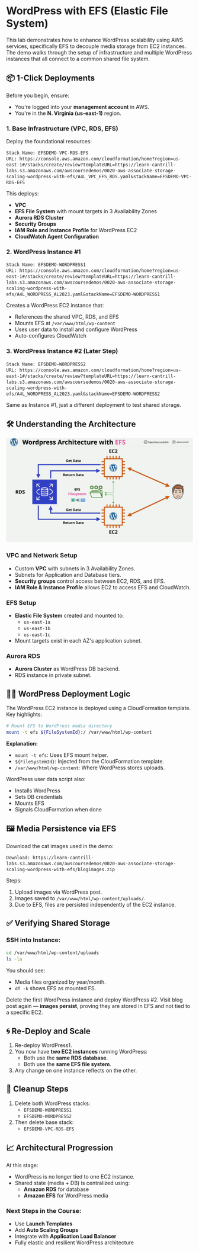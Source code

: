 # WordPress with EFS (Elastic File System)

This lab demonstrates how to enhance WordPress scalability using AWS services, specifically EFS to decouple media storage from EC2 instances. The demo walks through the setup of infrastructure and multiple WordPress instances that all connect to a common shared file system.

## 📦 1-Click Deployments

Before you begin, ensure:

- You're logged into your **management account** in AWS.
- You're in the **N. Virginia (us-east-1)** region.

### 1. Base Infrastructure (VPC, RDS, EFS)

Deploy the foundational resources:

```text
Stack Name: EFSDEMO-VPC-RDS-EFS
URL: https://console.aws.amazon.com/cloudformation/home?region=us-east-1#/stacks/create/review?templateURL=https://learn-cantrill-labs.s3.amazonaws.com/awscoursedemos/0020-aws-associate-storage-scaling-wordpress-with-efs/A4L_VPC_EFS_RDS.yaml&stackName=EFSDEMO-VPC-RDS-EFS
```

This deploys:

- **VPC**
- **EFS File System** with mount targets in 3 Availability Zones
- **Aurora RDS Cluster**
- **Security Groups**
- **IAM Role and Instance Profile** for WordPress EC2
- **CloudWatch Agent Configuration**

### 2. WordPress Instance #1

```text
Stack Name: EFSDEMO-WORDPRESS1
URL: https://console.aws.amazon.com/cloudformation/home?region=us-east-1#/stacks/create/review?templateURL=https://learn-cantrill-labs.s3.amazonaws.com/awscoursedemos/0020-aws-associate-storage-scaling-wordpress-with-efs/A4L_WORDPRESS_AL2023.yaml&stackName=EFSDEMO-WORDPRESS1
```

Creates a WordPress EC2 instance that:

- References the shared VPC, RDS, and EFS
- Mounts EFS at `/var/www/html/wp-content`
- Uses user data to install and configure WordPress
- Auto-configures CloudWatch

### 3. WordPress Instance #2 (Later Step)

```text
Stack Name: EFSDEMO-WORDPRESS2
URL: https://console.aws.amazon.com/cloudformation/home?region=us-east-1#/stacks/create/review?templateURL=https://learn-cantrill-labs.s3.amazonaws.com/awscoursedemos/0020-aws-associate-storage-scaling-wordpress-with-efs/A4L_WORDPRESS_AL2023.yaml&stackName=EFSDEMO-WORDPRESS2
```

Same as Instance #1, just a different deployment to test shared storage.

## 🛠️ Understanding the Architecture

![alt text](./Images/image-1.png)

### VPC and Network Setup

- Custom **VPC** with subnets in 3 Availability Zones.
- Subnets for Application and Database tiers.
- **Security groups** control access between EC2, RDS, and EFS.
- **IAM Role & Instance Profile** allows EC2 to access EFS and CloudWatch.

### EFS Setup

- **Elastic File System** created and mounted to:
  - `us-east-1a`
  - `us-east-1b`
  - `us-east-1c`
- Mount targets exist in each AZ's application subnet.

### Aurora RDS

- **Aurora Cluster** as WordPress DB backend.
- RDS instance in private subnet.

## 🧑‍💻 WordPress Deployment Logic

The WordPress EC2 instance is deployed using a CloudFormation template. Key highlights:

```bash
# Mount EFS to WordPress media directory
mount -t efs ${FileSystemId}:/ /var/www/html/wp-content
```

**Explanation:**

- `mount -t efs`: Uses EFS mount helper.
- `${FileSystemId}`: Injected from the CloudFormation template.
- `/var/www/html/wp-content`: Where WordPress stores uploads.

WordPress user data script also:

- Installs WordPress
- Sets DB credentials
- Mounts EFS
- Signals CloudFormation when done

## 🖼️ Media Persistence via EFS

Download the cat images used in the demo:

```text
Download: https://learn-cantrill-labs.s3.amazonaws.com/awscoursedemos/0020-aws-associate-storage-scaling-wordpress-with-efs/blogimages.zip
```

Steps:

1. Upload images via WordPress post.
2. Images saved to `/var/www/html/wp-content/uploads/`.
3. Due to EFS, files are persisted independently of the EC2 instance.

## ✅ Verifying Shared Storage

### SSH into Instance:

```bash
cd /var/www/html/wp-content/uploads
ls -la
```

You should see:

- Media files organized by year/month.
- `df -k` shows EFS as mounted FS.

Delete the first WordPress instance and deploy WordPress #2. Visit blog post again — **images persist**, proving they are stored in EFS and not tied to a specific EC2.

## 🌀 Re-Deploy and Scale

1. Re-deploy WordPress1.
2. You now have **two EC2 instances** running WordPress:
   - Both use the **same RDS database**.
   - Both use the **same EFS file system**.
3. Any change on one instance reflects on the other.

## 🧹 Cleanup Steps

1. Delete both WordPress stacks:
   - `EFSDEMO-WORDPRESS1`
   - `EFSDEMO-WORDPRESS2`
2. Then delete base stack:
   - `EFSDEMO-VPC-RDS-EFS`

## 📈 Architectural Progression

At this stage:

- WordPress is no longer tied to one EC2 instance.
- Shared state (media + DB) is centralized using:
  - **Amazon RDS** for database
  - **Amazon EFS** for WordPress media

### Next Steps in the Course:

- Use **Launch Templates**
- Add **Auto Scaling Groups**
- Integrate with **Application Load Balancer**
- Fully elastic and resilient WordPress architecture
